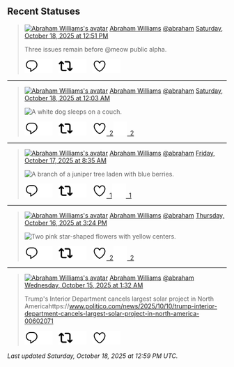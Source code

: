 ## Recent Statuses

> <a href="https://indieweb.social/@abraham"><img alt="Abraham Williams's avatar" src="https://cdn.masto.host/indiewebsocial/accounts/avatars/109/292/540/382/343/163/original/d00f2e03ce9c85b1.jpg" height="24" width="24" ></a> [Abraham Williams](https://indieweb.social/@abraham) [@abraham](https://indieweb.social/@abraham) [Saturday, October 18, 2025 at 12:51 PM](https://indieweb.social/@abraham/115395259038329179)
>
> Three issues remain before @meow public alpha.
>
> [![Reply](./images/reply_light.svg#gh-light-mode-only "Reply")](https://indieweb.social/@abraham/115395259038329179#gh-light-mode-only)[![Reply](./images/reply.svg#gh-dark-mode-only "Reply")](https://indieweb.social/@abraham/115395259038329179#gh-dark-mode-only)&emsp;[![Boost](./images/retweet_light.svg#gh-light-mode-only "Boost")](https://indieweb.social/@abraham/115395259038329179#gh-light-mode-only)[![Boost](./images/retweet.svg#gh-dark-mode-only "Boost")](https://indieweb.social/@abraham/115395259038329179#gh-dark-mode-only)&emsp;[![Favorite](./images/like_light.svg#gh-light-mode-only "Favorite")](https://indieweb.social/@abraham/115395259038329179#gh-light-mode-only)[![Favorite](./images/like.svg#gh-dark-mode-only "Favorite")](https://indieweb.social/@abraham/115395259038329179#gh-dark-mode-only)


---

> <a href="https://indieweb.social/@abraham"><img alt="Abraham Williams's avatar" src="https://cdn.masto.host/indiewebsocial/accounts/avatars/109/292/540/382/343/163/original/d00f2e03ce9c85b1.jpg" height="24" width="24" ></a> [Abraham Williams](https://indieweb.social/@abraham) [@abraham](https://indieweb.social/@abraham) [Saturday, October 18, 2025 at 12:03 AM](https://indieweb.social/@abraham/115392237769015495)
>
> 
>
> ![A white dog sleeps on a couch.](https://cdn.masto.host/indiewebsocial/media_attachments/files/115/392/236/410/108/454/original/1c0d8581107dc848.jpg)
>
> [![Reply](./images/reply_light.svg#gh-light-mode-only "Reply")](https://indieweb.social/@abraham/115392237769015495#gh-light-mode-only)[![Reply](./images/reply.svg#gh-dark-mode-only "Reply")](https://indieweb.social/@abraham/115392237769015495#gh-dark-mode-only)&emsp;[![Boost](./images/retweet_light.svg#gh-light-mode-only "Boost")](https://indieweb.social/@abraham/115392237769015495#gh-light-mode-only)[![Boost](./images/retweet.svg#gh-dark-mode-only "Boost")](https://indieweb.social/@abraham/115392237769015495#gh-dark-mode-only)&emsp;[![Favorite](./images/like_light.svg#gh-light-mode-only "Favorite")&ensp;2](https://indieweb.social/@abraham/115392237769015495#gh-light-mode-only)[![Favorite](./images/like.svg#gh-dark-mode-only "Favorite")&ensp;2](https://indieweb.social/@abraham/115392237769015495#gh-dark-mode-only)


---

> <a href="https://indieweb.social/@abraham"><img alt="Abraham Williams's avatar" src="https://cdn.masto.host/indiewebsocial/accounts/avatars/109/292/540/382/343/163/original/d00f2e03ce9c85b1.jpg" height="24" width="24" ></a> [Abraham Williams](https://indieweb.social/@abraham) [@abraham](https://indieweb.social/@abraham) [Friday, October 17, 2025 at 8:35 AM](https://indieweb.social/@abraham/115388586455108254)
>
> 
>
> ![A branch of a juniper tree laden with blue berries.](https://cdn.masto.host/indiewebsocial/media_attachments/files/115/387/282/173/266/852/original/49edf6141b7a54f7.jpg)
>
> [![Reply](./images/reply_light.svg#gh-light-mode-only "Reply")](https://indieweb.social/@abraham/115388586455108254#gh-light-mode-only)[![Reply](./images/reply.svg#gh-dark-mode-only "Reply")](https://indieweb.social/@abraham/115388586455108254#gh-dark-mode-only)&emsp;[![Boost](./images/retweet_light.svg#gh-light-mode-only "Boost")](https://indieweb.social/@abraham/115388586455108254#gh-light-mode-only)[![Boost](./images/retweet.svg#gh-dark-mode-only "Boost")](https://indieweb.social/@abraham/115388586455108254#gh-dark-mode-only)&emsp;[![Favorite](./images/like_light.svg#gh-light-mode-only "Favorite")&ensp;1](https://indieweb.social/@abraham/115388586455108254#gh-light-mode-only)[![Favorite](./images/like.svg#gh-dark-mode-only "Favorite")&ensp;1](https://indieweb.social/@abraham/115388586455108254#gh-dark-mode-only)


---

> <a href="https://indieweb.social/@abraham"><img alt="Abraham Williams's avatar" src="https://cdn.masto.host/indiewebsocial/accounts/avatars/109/292/540/382/343/163/original/d00f2e03ce9c85b1.jpg" height="24" width="24" ></a> [Abraham Williams](https://indieweb.social/@abraham) [@abraham](https://indieweb.social/@abraham) [Thursday, October 16, 2025 at 3:24 PM](https://indieweb.social/@abraham/115384532759296033)
>
> 
>
> ![Two pink star-shaped flowers with yellow centers.](https://cdn.masto.host/indiewebsocial/media_attachments/files/115/384/531/543/205/470/original/1f5da58c27c98e2d.jpg)
>
> [![Reply](./images/reply_light.svg#gh-light-mode-only "Reply")](https://indieweb.social/@abraham/115384532759296033#gh-light-mode-only)[![Reply](./images/reply.svg#gh-dark-mode-only "Reply")](https://indieweb.social/@abraham/115384532759296033#gh-dark-mode-only)&emsp;[![Boost](./images/retweet_light.svg#gh-light-mode-only "Boost")](https://indieweb.social/@abraham/115384532759296033#gh-light-mode-only)[![Boost](./images/retweet.svg#gh-dark-mode-only "Boost")](https://indieweb.social/@abraham/115384532759296033#gh-dark-mode-only)&emsp;[![Favorite](./images/like_light.svg#gh-light-mode-only "Favorite")&ensp;2](https://indieweb.social/@abraham/115384532759296033#gh-light-mode-only)[![Favorite](./images/like.svg#gh-dark-mode-only "Favorite")&ensp;2](https://indieweb.social/@abraham/115384532759296033#gh-dark-mode-only)


---

> <a href="https://indieweb.social/@abraham"><img alt="Abraham Williams's avatar" src="https://cdn.masto.host/indiewebsocial/accounts/avatars/109/292/540/382/343/163/original/d00f2e03ce9c85b1.jpg" height="24" width="24" ></a> [Abraham Williams](https://indieweb.social/@abraham) [@abraham](https://indieweb.social/@abraham) [Wednesday, October 15, 2025 at 1:32 AM](https://indieweb.social/@abraham/115375601059158104)
>
> Trump&#39;s Interior Department cancels largest solar project in North Americahttps://www.politico.com/news/2025/10/10/trump-interior-department-cancels-largest-solar-project-in-north-america-00602071
>
> [![Reply](./images/reply_light.svg#gh-light-mode-only "Reply")](https://indieweb.social/@abraham/115375601059158104#gh-light-mode-only)[![Reply](./images/reply.svg#gh-dark-mode-only "Reply")](https://indieweb.social/@abraham/115375601059158104#gh-dark-mode-only)&emsp;[![Boost](./images/retweet_light.svg#gh-light-mode-only "Boost")](https://indieweb.social/@abraham/115375601059158104#gh-light-mode-only)[![Boost](./images/retweet.svg#gh-dark-mode-only "Boost")](https://indieweb.social/@abraham/115375601059158104#gh-dark-mode-only)&emsp;[![Favorite](./images/like_light.svg#gh-light-mode-only "Favorite")](https://indieweb.social/@abraham/115375601059158104#gh-light-mode-only)[![Favorite](./images/like.svg#gh-dark-mode-only "Favorite")](https://indieweb.social/@abraham/115375601059158104#gh-dark-mode-only)


_Last updated Saturday, October 18, 2025 at 12:59 PM UTC._
